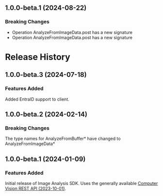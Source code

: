 ## 1.0.0-beta.1 (2024-08-22)
    
### Breaking Changes

  - Operation AnalyzeFromImageData.post has a new signature
  - Operation AnalyzeFromImageData.post has a new signature
    
# Release History

## 1.0.0-beta.3 (2024-07-18)

### Features Added
Added EntraID support to client.

## 1.0.0-beta.2 (2024-02-14)

### Breaking Changes
The type names for AnalyzeFromBuffer* have changed to AnalyzeFromImageData*

## 1.0.0-beta.1 (2024-01-09)

### Features Added
Initial release of Image Analysis SDK. Uses the generally available [Computer Vision REST API (2023-10-01)](https://eastus.dev.cognitive.microsoft.com/docs/services/Cognitive_Services_Unified_Vision_API_2023-10-01).
